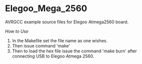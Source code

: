 # Elegoo_Mega_2560
AVRGCC example source files for Elegoo Atmega2560 board.

*How to Use*

1. In the Makefile set the file name as one wishes.
2. Then issue command 'make'
3. Then to load the hex file issue the command 'make burn' after connecting USB to Elegoo Atmega 2560.
